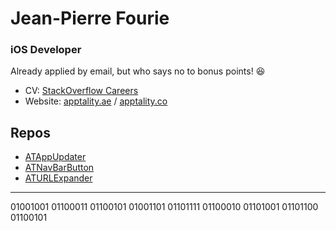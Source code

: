 # Jean-Pierre Fourie
### iOS Developer

Already applied by email, but who says no to bonus points! :laughing:

- CV: [StackOverflow Careers](http://stackoverflow.com/cv/emotality)
- Website: [apptality.ae](http://www.apptality.ae) / [apptality.co](https://www.apptality.co)

## Repos

- [ATAppUpdater](https://github.com/apptality/ATAppUpdater)
- [ATNavBarButton](https://github.com/apptality/ATNavBarButton)
- [ATURLExpander](https://github.com/apptality/ATURLExpander)

___

01001001 01100011 01100101 01001101 01101111 01100010 01101001 01101100 01100101